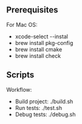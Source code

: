 Prerequisites
-------------
For Mac OS:
  
  * xcode-select --instal
  * brew install pkg-config 
  * brew install cmake
  * brew install check

Scripts
-------
Workflow:

 * Build project: ./build.sh
 * Run tests: ./test.sh
 * Debug tests: ./debug.sh


